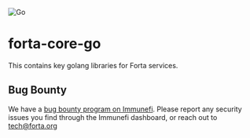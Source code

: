 ![Go](https://github.com/forta-network/forta-core-go/actions/workflows/merge.yml/badge.svg)
# forta-core-go

This contains key golang libraries for Forta services.

## Bug Bounty

We have a [bug bounty program on Immunefi](https://immunefi.com/bounty/forta). Please report any security issues you find through the Immunefi dashboard, or reach out to [tech@forta.org](mailto:tech@forta.org)
